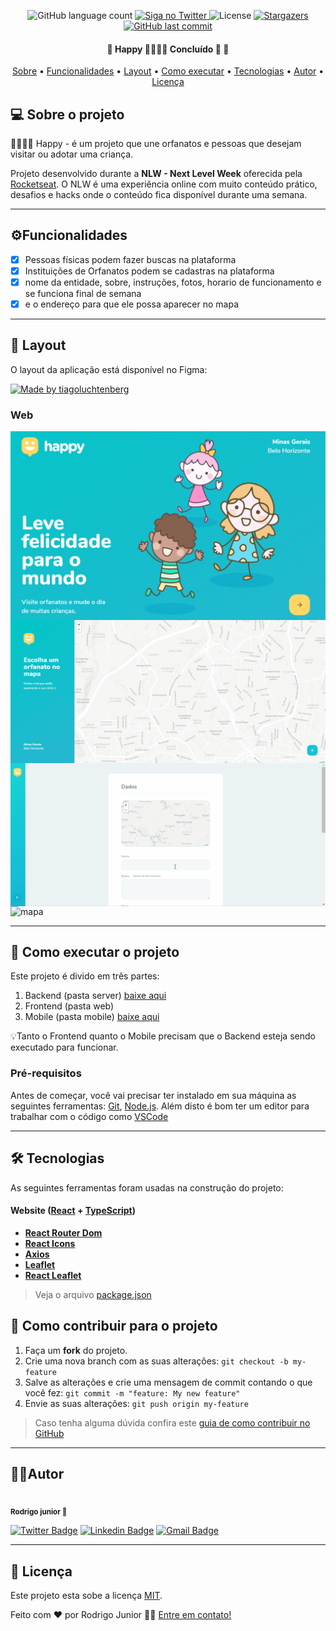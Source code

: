 <p align="center">
  <img alt="GitHub language count"
  src="https://img.shields.io/badge/languages-2-green">

  <a href="https://twitter.com/Legend_Attack">
    <img alt="Siga no Twitter" src="https://img.shields.io/twitter/url?style=social&url=https%3A%2F%2Ftwitter.com%2FLegend_Attack">
  </a>

  <img alt="License" src="https://img.shields.io/badge/license-MIT-brightgreen">
   <a href="https://github.com/RodrigoJuniorLiyah/Happy---Rocketseat/stargazers">
    <img alt="Stargazers" src="https://img.shields.io/github/stars/RodrigoJuniorLiyah/Happy---Rocketseat?style=social">
  </a>

  <a href="https://github.com/RodrigoJuniorLiyah/Happy---Rocketseat/commits/master">
    <img alt="GitHub last commit" src="https://img.shields.io/github/last-commit/RodrigoJuniorLiyah/Happy---Rocketseat">
  </a>
</p>

<h4 align="center"> 
	🚧  Happy 🧍‍♀️🧍‍♂️ Concluído 🚀 🚧
</h4>

<p align="center">
 <a href="#-sobre-o-projeto">Sobre</a> •
 <a href="#-funcionalidades">Funcionalidades</a> •
 <a href="#-layout">Layout</a> • 
 <a href="#-como-executar-o-projeto">Como executar</a> • 
 <a href="#-tecnologias">Tecnologias</a> • 
 <a href="#-autor">Autor</a> • 
 <a href="#user-content--licença">Licença</a>
</p>

## 💻 Sobre o projeto

🧍‍♀️🧍‍♂️ Happy - é um projeto que une orfanatos e pessoas que desejam visitar ou adotar uma criança.

Projeto desenvolvido durante a **NLW - Next Level Week** oferecida pela [Rocketseat](https://blog.rocketseat.com.br/primeira-next-level-week/).
O NLW é uma experiência online com muito conteúdo prático, desafios e hacks onde o conteúdo fica disponível durante uma semana.

---

## ⚙️Funcionalidades
- [x] Pessoas físicas podem fazer buscas na plataforma
- [x] Instituições de Orfanatos podem se cadastras na plataforma
- [x] nome da entidade, sobre, instruções, fotos, horario de funcionamento e se funciona final de semana
- [x] e o endereço para que ele possa aparecer no mapa

---

## 🎨 Layout

O layout da aplicação está disponível no Figma:

<a href="https://www.figma.com/file/Roc3HPgLlAgqiPAX5nSj4y/Happy-Web-(Copy)?node-id=0%3A1">
  <img alt="Made by tiagoluchtenberg" src="https://img.shields.io/badge/Acessar%20Layout%20-Figma-%2304D361">
</a>

### Web

<p align="center" style="display: flex; align-items: flex-start; justify-content: center;flex-direction: column">
<img alt="NLW" title="#NextLevelWeek" src="./assets/banner.png">
<img alt="mapa" title="mapa Happy" src="./assets/mapa.png">
<img alt="cadastro" title="cadastro Happy" src="./assets/cadastro.gif">
<img alt="mapa" title="mapa Happy" src="./assets/mapagif.gif">
</p>

---

## 🚀 Como executar o projeto

Este projeto é divido em três partes:
1. Backend (pasta server) <a href="/">baixe aqui</a>
2. Frontend (pasta web)
3. Mobile (pasta mobile) <a href="/">baixe aqui</a>

💡Tanto o Frontend quanto o Mobile precisam que o Backend esteja sendo executado para funcionar.

### Pré-requisitos

Antes de começar, você vai precisar ter instalado em sua máquina as seguintes ferramentas:
[Git](https://git-scm.com), [Node.js](https://nodejs.org/en/). 
Além disto é bom ter um editor para trabalhar com o código como [VSCode](https://code.visualstudio.com/)

---

## 🛠 Tecnologias

As seguintes ferramentas foram usadas na construção do projeto:

#### **Website**  ([React](https://reactjs.org/)  +  [TypeScript](https://www.typescriptlang.org/))

-   **[React Router Dom](https://github.com/ReactTraining/react-router/tree/master/packages/react-router-dom)**
-   **[React Icons](https://react-icons.github.io/react-icons/)**
-   **[Axios](https://github.com/axios/axios)**
-   **[Leaflet](https://react-leaflet.js.org/en/)**
-   **[React Leaflet](https://react-leaflet.js.org/)**

> Veja o arquivo  [package.json](https://github.com/RodrigoJuniorLiyah/Happy---Rocketseat/blob/master/package.json)

## 💪 Como contribuir para o projeto

1. Faça um **fork** do projeto.
2. Crie uma nova branch com as suas alterações: `git checkout -b my-feature`
3. Salve as alterações e crie uma mensagem de commit contando o que você fez: `git commit -m "feature: My new feature"`
4. Envie as suas alterações: `git push origin my-feature`
> Caso tenha alguma dúvida confira este [guia de como contribuir no GitHub](./CONTRIBUTING.md)

---

## 🐱‍👤Autor

 <img style="border-radius: 50%;" src="https://avatars3.githubusercontent.com/u/58194578?s=460&u=2cce4cfe93c827e033d632f223d61ffebc496c00&v=4" width="100px;" alt=""/>
 <br />
 <sub><b>Rodrigo junior 🚀</b></sub>
 <br />

 [![Twitter Badge](https://img.shields.io/badge/-@Legend_Attack-1ca0f1?style=flat-square&labelColor=1ca0f1&logo=twitter&logoColor=white&link=https://twitter.com/tgmarinho)](https://twitter.com/Legend_Attack) [![Linkedin Badge](https://img.shields.io/badge/-Rodrigo-blue?style=flat-square&logo=Linkedin&logoColor=white&link=https://www.linkedin.com/in/rodrigo-junior/)](https://www.linkedin.com/in/rodrigo-junior-969184166/) 
[![Gmail Badge](https://img.shields.io/badge/-rodrigohtxpro@gmail.com-c14438?style=flat-square&logo=Gmail&logoColor=white&link=mailto:rodrigohtxpro@gmail.com)](mailto:rodrigohtxpro@gmail.com)

---

## 📝 Licença

Este projeto esta sobe a licença [MIT](./LICENSE).

Feito com ❤️ por Rodrigo Junior 👋🏽 [Entre em contato!](https://www.linkedin.com/in/rodrigo-junior-969184166/)